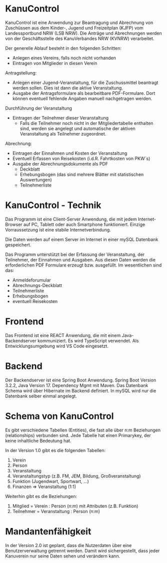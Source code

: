 KanuControl
===========

KanuControl ist eine Anwendung zur Beantragung und Abrechnung von Zuschüssen aus dem Kinder-, Jugend und Freizeitplan (KJFP) vom Landessportbund NRW (LSB NRW). 
Die Anträge und Abrechnungen werden von der Geschäftsstelle des KanuVerbandes NRW (KVNRW) verarbeitet.

Der generelle Ablauf besteht in den folgenden Schritten:
  - Anlegen eines Vereins, falls noch nicht vorhanden
  - Eintragen von Mitglieder in diesen Verein

  Antragstellung:
  - Anlegen einer Jugend-Veranstaltung, für die Zuschussmittel beantragt werden sollen. Dies ist dann die aktive Veranstaltung.
  - Ausgabe der Antragsformulare als bearbeitbare PDF-Formulare. Dort können eventuell fehlende Angaben manuell nachgetragen werden.

  Durchführung der Veranstaltung
  - Eintragen der Teilnehmer dieser Veranstaltung
    - Falls die Teilnehmer noch nicht in der Mitgliedertabelle enthalten sind, werden sie  angelegt und automatische der aktiven Veranstaltung als Teilnehmer zugeordnet.
   
  Abrechnung:
  - Eintragen der Einnahmen und Kosten der Veranstaltung
  - Eventuell Erfassen von Reisekosten (i.d.R. Fahrtkosten von PKW´s)
  - Ausgabe der Abrechnungsdokumente als PDF
    - Deckblatt
    - Erhebungsbogen (das sind mehrere Blätter mit statistischen Auswertungen)
    - Teilnehmerliste

   KanuControl - Technik
   =====================

   Das Programm ist eine Client-Server Anwendung, die mit jedem Internet-Browser auf PC, Tablett oder auch Smartphone funktioniert. Einzige Vorraussetzung ist eine stabile Internetverbindung.

   Die Daten werden auf einem Server im Internet in einer mySQL Datenbank gespeichert. 
   
   Das Programm unterstützt bei der Erfassung der Veranstaltung, der Teilnehmer, der Einnahmen und Ausgaben. Aus diesen Daten werden die erforderlichen PDF Formulare erzeugt bzw. ausgefüllt. Im wesentlichen sind das:
   
   - Anmeldeforumular
   - Abrechnungs-Deckblatt
   - Teilnehmerliste
   - Erhebungsbogen 
   - eventuell Reisekosten
   
   Frontend
   ========
   Das Frontend ist eine REACT Anwendung, die mit einem Java-Backendserver kommuniziert. Es wird TypeScript verwendet. Als Entwicklungsumgebung wird VS Code eingesetzt.
   
   Backend
   =======
   Der Backendserver ist eine Spring Boot Anwendung. 
   Spring Boot Version 3.2.2, Java Version 17. Dependency Mgmt mit Maven.
   Das Datenbank Schema wird über Hibernate im Backend definiert. In mySQL wird nur die Datenbank selber einmal angelegt. 
   
   Schema von KanuControl
   ======================
   Es gibt verschiedene Tabellen (Entities), die fast alle über n:m Beziehungen (relationships) verbunden sind. Jede Tabelle hat einen Primarykey, der keine inhaltliche Bedeutung hat.
   
   In der Version 1.0 gibt es die folgenden Tabellen:
   
   1. Verein
   2. Person
   3. Veranstaltung
   4. Veranstaltungstyp (z.B. FM, JEM, Bildung, Großveranstaltung)
   5. Funktion (Jugendwart, Sportwart, ...)
   6. Finanzen => Veranstaltung (1:1)
   
   Weiterhin gibt es die Beziehungen:
   
   1. Mitglied = Verein : Person (n:m) mit Attributen (z.B. Funktion)
   2. Teilnehmer = Veranstaltung : Person (n:m)

Mandantenfähigkeit
==================
In der Version 2.0 ist geplant, dass die Nutzerdaten über eine Benutzerverwaltung getrennt werden. Damit wird sichergestellt, dass jeder Kanuverein nur seine Daten sehen und verändern kann.
